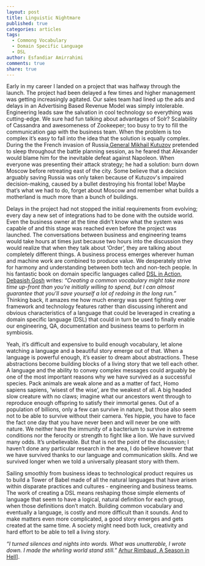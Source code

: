 ```yaml
---
layout: post
title: Linguistic Nightmare
published: true
categories: articles
tags: 
  - Commong Vocabulary
  - Domain Specific Language
  - DSL
author: Esfandiar Amirrahimi
comments: true
share: true
---
```




Early in my career I landed on a project that was halfway through the launch. The project had been delayed a few times and higher management was getting increasingly agitated. Our sales team had lined up the ads and delays in an Advertising Based Revenue Model was simply intolerable. Engineering leads saw the salvation in cool technology so everything was cutting-edge. We sure had fun talking about advantages of Solr? Scalability of Cassandra and awesomeness of Zookeeper; too busy to try to fill the communication gap with the business team. When the problem is too complex it’s easy to fall into the idea that the solution is equally complex. During the the French invasion of Russia,[General Mikhail Kutuzov](https://www.google.com/url?q=https://en.wikipedia.org/wiki/Mikhail_Kutuzov&sa=D&usg=AFQjCNEJjmk7mWm_MQnNBuzuZRjy8X8ezw) pretended to sleep throughout the battle planning session, as he feared that Alexander would blame him for the inevitable defeat against Napoleon. When everyone was presenting their attack strategy; he had a solution: burn down Moscow before retreating east of the city. Some believe that a decision arguably saving Russia was only taken because of Kutuzov's impaired decision-making, caused by a bullet destroying his frontal lobe! Maybe that’s what we had to do, forget about Moscow and remember what builds a motherland is much more than a bunch of buildings.

Delays in the project had not stopped the initial requirements from evolving; every day a new set of integrations had to be done with the outside world. Even the business owner at the time didn’t know what the system was capable of and this stage was reached even before the project was launched. The conversations between business and engineering teams would take hours at times just because two hours into the discussion they would realize that when they talk about ‘Order’, they are talking about completely different things. A business process emerges wherever human and machine work are combined to produce value. We desperately strive for harmony and understanding between both tech and non-tech people. In his fantastic book on domain specific languages called [DSL in Action](https://www.google.com/url?q=https://manning-content.s3.amazonaws.com/download/4/b4642ea-a269-4168-b43f-a8a90d8c0593/sample_Ch01_DSLsIAfm.pdf&sa=D&usg=AFQjCNFbmFaaueh11VB3wUzjH-5TnF5k0Q), [Debasish Gosh](https://www.google.com/url?q=http://debasishg.blogspot.ca/&sa=D&usg=AFQjCNHIjOK1wInsFux-98V7fXZC0mj3jg) writes: _“Creating a common vocabulary might take more time up-front than you’re initially willing to spend, but I can almost guarantee that you’ll save yourself a lot of redoing in the long run.”_ Thinking back, it amazes me how much energy was spent fighting over framework and technology features rather than discussing inherent and obvious characteristics of a language that could be leveraged in creating a domain specific language (DSL) that could in turn be used to finally enable our engineering, QA, documentation and business teams to perform in symbiosis.

Yeah, it’s difficult and expensive to build enough vocabulary, let alone watching a language and a beautiful story emerge out of that. When a language is powerful enough, it’s easier to dream about abstractions. These abstractions become building blocks of a living story that we tell each other. A language and the ability to convey complex messages could arguably be one of the most important reasons why we have survived as a successful species. Pack animals are weak alone and as a matter of fact, Homo sapiens sapiens, ‘wisest of the wise’, are the weakest of all. A big headed slow creature with no claws; imagine what our ancestors went through to reproduce enough offspring to satisfy their immortal genes. Out of a population of billions, only a few can survive in nature, but those also seem not to be able to survive without their camera. Yes hippie, you have to face the fact one day that you have never been and will never be one with nature. We neither have the immunity of a bacterium to survive in extreme conditions nor the ferocity or strength to fight like a lion. We have survived many odds. It’s unbelievable. But that is not the point of the discussion; I haven’t done any particular research in the area, I do believe however that we have survived thanks to our language and communication skills. And we survived longer when we told a universally pleasant story with them.

Sailing smoothly from business ideas to technological product requires us to build a Tower of Babel made of all the natural languages that have arisen within disparate practices and cultures - engineering and business teams. The work of creating a DSL means reshaping those simple elements of language that seem to have a logical, natural definition for each group, when those definitions don’t match. Building common vocabulary and eventually a language, is costly and more difficult than it sounds. And to make matters even more complicated, a good story emerges and gets created at the same time. A society might need both luck, creativity and hard effort to be able to tell a living story.

_“I turned silences and nights into words. What was unutterable, I wrote down. I made the whirling world stand still.”_ [Arhur Rimbaud, A Season in Hell](https://www.google.com/url?q=https://books.google.ca/books?id%3Dcu1KCAAAQBAJ%26pg%3DPT27%26lpg%3DPT27%26dq%3DI%2Bturned%2Bsilences%2Band%2Bnights%2Binto%2Bwords.%2BWhat%2Bwas%2Bunutterable,%2BI%2Bwrote%2Bdown.%2BI%2Bmade%2Bthe%2Bwhirling%2Bworld%2Bstand%2Bstill%26source%3Dbl%26ots%3D13VEIOsUHc%26sig%3D-sqirZAoMZvSoQgVk83VmO_Agyk%26hl%3Den%26sa%3DX%26ved%3D0CDgQ6AEwBWoVChMIuZ76pOnoxwIVChuSCh2irwbO%23v%3Donepage%26q%3DI%2520turned%2520silences%2520and%2520nights%2520into%2520words.%2520What%2520was%2520unutterable%252C%2520I%2520wrote%2520down.%2520I%2520made%2520the%2520whirling%2520world%2520stand%2520still%26f%3Dfalse&sa=D&usg=AFQjCNFP-EulvM5oZIpGwhd_Cymh1FAiSQ)].
